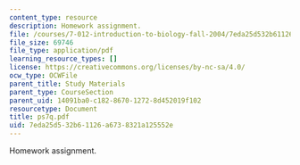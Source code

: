 ```yaml
---
content_type: resource
description: Homework assignment.
file: /courses/7-012-introduction-to-biology-fall-2004/7eda25d532b61126a6738321a125552e_ps7q.pdf
file_size: 69746
file_type: application/pdf
learning_resource_types: []
license: https://creativecommons.org/licenses/by-nc-sa/4.0/
ocw_type: OCWFile
parent_title: Study Materials
parent_type: CourseSection
parent_uid: 14091ba0-c182-8670-1272-8d452019f102
resourcetype: Document
title: ps7q.pdf
uid: 7eda25d5-32b6-1126-a673-8321a125552e
---
```

Homework assignment.
